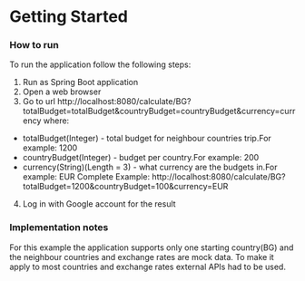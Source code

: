 # Getting Started

### How to run
To run the application follow the following steps:
1. Run as Spring Boot application
2. Open a web browser
3. Go to url http://localhost:8080/calculate/BG?totalBudget=totalBudget&countryBudget=countryBudget&currency=currency
where:
* totalBudget(Integer) - total budget for neighbour countries trip.For example: 1200
* countryBudget(Integer) - budget per country.For example: 200
* currency(String)(Length = 3) - what currency are the budgets in.For example: EUR
Complete Example:
http://localhost:8080/calculate/BG?totalBudget=1200&countryBudget=100&currency=EUR
4. Log in with Google account for the result
### Implementation notes
For this example the application supports only one starting country(BG) and the neighbour countries and exchange rates are mock data.
To make it apply to most countries and exchange rates external APIs had to be used.

